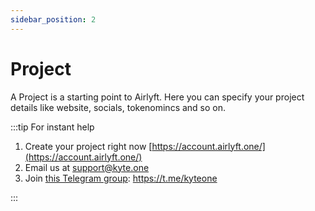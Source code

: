```yaml
---
sidebar_position: 2
---
```


# Project

A Project is a starting point to Airlyft. Here you can specify your project details like website, socials, tokenomincs and so on.

:::tip For instant help

1. Create your project right now [https://account.airlyft.one/](https://account.airlyft.one/)
2. Email us at support@kyte.one
3. Join [this Telegram group](https://t.me/kyteone): https://t.me/kyteone

:::